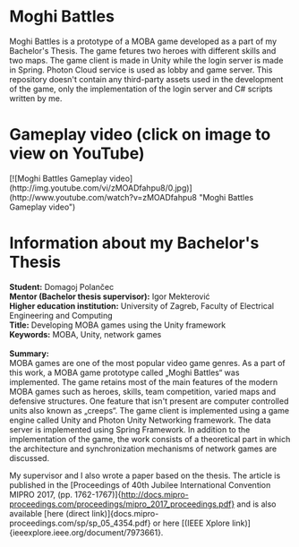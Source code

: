 # Moghi Battles

Moghi Battles is a prototype of a MOBA game developed as a part of my Bachelor's Thesis. The game fetures two heroes with different skills and two maps. The game client is made in Unity while the login server is made in Spring. Photon Cloud service is used as lobby and game server. This repository doesn't contain any third-party assets used in the development of the game, only the implementation of the login server and C# scripts written by me.

<h1>Gameplay video (click on image to view on YouTube)</h1>
[![Moghi Battles Gameplay video](http://img.youtube.com/vi/zMOADfahpu8/0.jpg)](http://www.youtube.com/watch?v=zMOADfahpu8 "Moghi Battles Gameplay video")

<h1>Information about my Bachelor's Thesis</h1>
<b>Student:</b> Domagoj Polančec<br>
<b>Mentor (Bachelor thesis supervisor):</b> Igor Mekterović<br>
<b>Higher education institution:</b> University of Zagreb, Faculty of Electrical Engineering and Computing<br>
<b>Title:</b> Developing MOBA games using the Unity framework<br>
<b>Keywords:</b> MOBA, Unity, network games<br><br>
<b>Summary:</b><br>
MOBA games are one of the most popular video game genres. As a part of this work, a MOBA game prototype called „Moghi Battles“ was implemented. The game retains most of the main features of the modern MOBA games such as heroes, skills, team competition, varied maps and defensive structures. One feature that isn't present are computer controlled units also known as „creeps“. The game client is implemented using a game engine called Unity and Photon Unity Networking framework. The data server is implemented using Spring Framework. In addition to the implementation of the game, the work consists of a theoretical part in which the architecture and synchronization mechanisms of network games are discussed.

My supervisor and I also wrote a paper based on the thesis. The article is published in the [Proceedings of 40th Jubilee International Convention MIPRO 2017, (pp. 1762-1767)]{http://docs.mipro-proceedings.com/proceedings/mipro_2017_proceedings.pdf} and is also available [here (direct link)]{docs.mipro-proceedings.com/sp/sp_05_4354.pdf} or here [(IEEE Xplore link)]{ieeexplore.ieee.org/document/7973661}.

